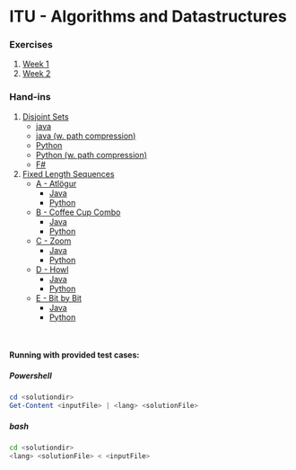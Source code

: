 # ITU - Algorithms and Datastructures

### Exercises

1. [Week 1](./exercise/week1.md)
2. [Week 2](./exercise/week2.md)

### Hand-ins

1. [Disjoint Sets](./hand-ins/01-disjoint-sets.md)
    * [java](./java-solutions/handins/disjointSets/UnionFind.java)
    * [java (w. path compression)](./java-solutions/handins/disjointSets/UnionFind_wPathCompression.java)
    * [Python](./python/handins/disjointSets/disjointSets.py)
    * [Python (w. path compression)](./python/handins/disjointSets/disjointSets_wPathCompression.py)
    * [F#](./java-solutions/handins/disjointSets/)
2. [Fixed Length Sequences](./hand-ins/02-fixed-length-sequences.md)
    * [A - Atlögur](./hand-ins/02-fixed-length-sequences.md/#problem-a---atlögur-⚔️)
        - [Java](./java-solutions//handins/fixedLengthSequences/Atlogur/Atlogur.java)
        - [Python](./python/handins/fixedLengthSequences/Atlogur/Atlogur.py)
    * [B - Coffee Cup Combo](./hand-ins/02-fixed-length-sequences.md/#problem-b---coffee-cup-combo-☕)
        - [Java](./java-solutions/handins/fixedLengthSequences/CoffeeCupCombo/CoffeeCupCombo.java)
        - [Python](./python/handins/fixedLengthSequences/CoffeeCupCombo/CoffeeCupCombo.py)
    * [C - Zoom](./hand-ins/02-fixed-length-sequences.md/#problem-c---zoom-🔢)
        - [Java](./java-solutions/handins/fixedLengthSequences/Zoom/Zoom.java)
        - [Python](./python/handins/fixedLengthSequences/Zoom/Zoom.py)
    * [D - Howl](./hand-ins/02-fixed-length-sequences.md/#problem-d---howl-🐺)
        - [Java](./java-solutions/handins/fixedLengthSequences/Howl/Howl.java)
        - [Python](./python/handins/fixedLengthSequences/Howl/Howl.py)
    * [E - Bit by Bit](./hand-ins/02-fixed-length-sequences.md/#problem-e---bit-by-bit-🖳)
        - [Java](./java-solutions/handins/fixedLengthSequences/BitByBit/BitByBit.java)
        - [Python](./python/handins/fixedLengthSequences/BitByBit/BitByBit.py)


<br/>

#### Running with provided test cases:

##### Powershell

```ps1
cd <solutiondir>
Get-Content <inputFile> | <lang> <solutionFile>
```

##### bash

```bash
cd <solutiondir>
<lang> <solutionFile> < <inputFile>
```